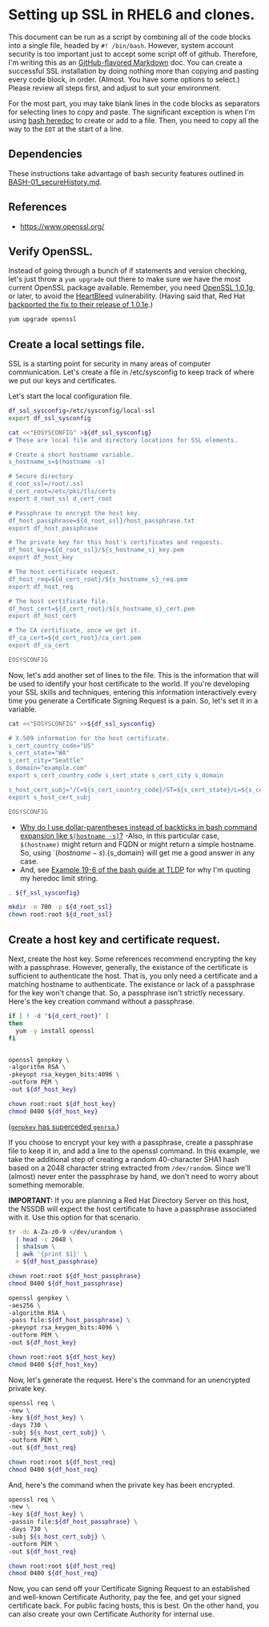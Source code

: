 # Setting up SSL in RHEL6 and clones.
 
This document can be run as a script by combining all of the code blocks into a single file, headed by `#! /bin/bash`. However, system account security is too important just to accept some script off of github. Therefore, I'm writing this as an [GitHub-flavored Markdown][gmd] doc. You can create a successful SSL installation by doing nothing more than copying and pasting every code block, in order. (Almost. You have some options to select.) Please review all steps first, and adjust to suit your environment.
 
For the most part, you may take blank lines in the code blocks as separators for selecting lines to copy and paste. The significant exception is when I'm using [bash heredoc][heredoc] to create or add to a file. Then, you need to copy all the way to the `EOT` at the start of a line.

[gmd]: https://help.github.com/articles/github-flavored-markdown
[heredoc]: http://www.tldp.org/LDP/abs/html/here-docs.html


## Dependencies

These instructions take advantage of bash security features outlined in [BASH-01_secureHistory.md][BASH-01].

[BASH-01]: https://github.com/dafydd2277/accountSecurity/blob/master/BASH-01_secureHistory.md


## References

- https://www.openssl.org/


## Verify OpenSSL.
 
Instead of going through a bunch of if statements and version checking, let's just throw a `yum upgrade` out there to make sure we have the most current OpenSSL package available. Remember, you need [OpenSSL 1.0.1g][openssl], or later, to avoid the [HeartBleed][] vulnerability. (Having said that, Red Hat [backported the fix to their release of 1.0.1e][bug1084875].)
 
```bash
yum upgrade openssl
```
 
[openssl]: https://www.openssl.org/
[HeartBleed]: https://en.wikipedia.org/wiki/Heartbleed
[bug1084875]: https://bugzilla.redhat.com/show_bug.cgi?id=1084875


## Create a local settings file.

SSL is a starting point for security in many areas of computer communication. Let's create a file in /etc/sysconfig to keep track of where we put our keys and certificates.


Let's start the local configuration file.

```bash
df_ssl_sysconfig=/etc/sysconfig/local-ssl
export df_ssl_sysconfig

cat <<"EOSYSCONFIG" >${df_ssl_sysconfig}
# These are local file and directory locations for SSL elements.

# Create a short hostname variable.
s_hostname_s=$(hostname -s)

# Secure directory
d_root_ssl=/root/.ssl
d_cert_root=/etc/pki/tls/certs
export d_root_ssl d_cert_root

# Passphrase to encrypt the host key.
df_host_passphrase=${d_root_ssl}/host_passphrase.txt
export df_host_passphrase

# The private key for this host's certificates and requests.
df_host_key=${d_root_ssl}/${s_hostname_s}_key.pem
export df_host_key

# The host certificate request.
df_host_req=${d_cert_root}/${s_hostname_s}_req.pem
export df_host_req

# The host certificate file.
df_host_cert=${d_cert_root}/${s_hostname_s}_cert.pem
export df_host_cert

# The CA certificate, once we get it.
df_ca_cert=${d_cert_root}/ca_cert.pem
export df_ca_cert

EOSYSCONFIG
```


Now, let's add another set of lines to the file. This is the information that will be used to identify your host certificate to the world. If you're developing your SSL skills and techniques, entering this information interactively every time you generate a Certificate Signing Request is a pain. So, let's set it in a variable.

```bash
cat <<"EOSYSCONFIG" >>${df_ssl_sysconfig}

# X.509 information for the host certificate.
s_cert_country_code="US"
s_cert_state="WA"
s_cert_city="Seattle"
s_domain="example.com"
export s_cert_country_code s_cert_state s_cert_city s_domain

s_host_cert_subj="/C=${s_cert_country_code}/ST=${s_cert_state}/L=${s_cert_city}/CN=$(hostname -s).${s_domain}/organizationName=${s_domain}"
export s_host_cert_subj

EOSYSCONFIG
```

- [Why do I use dollar-parentheses instead of backticks in bash command expansion like `$(hostname -s)`?][faq082]
-Also, in this particular case, `$(hostname)` might return and FQDN or might return a simple hostname. So, using `$(hostname -s).${s_domain} will get me a good answer in any case.
- And, see [Example 19-6 of the bash guide at TLDP][bash196] for why I'm quoting my heredoc limit string.


```bash
. ${f_ssl_sysconfig}

mkdir -m 700 -p ${d_root_ssl}
chown root:root ${d_root_ssl}
```

## Create a host key and certificate request.

Next, create the host key. Some references recommend encrypting the key with a passphrase. However, generally, the existance of the certificate is sufficient to authenticate the host. That is, you only need a certificate and a matching hostname to authenticate. The existance or lack of a passphrase for the key won't change that. So, a passphrase isn't strictly necessary. Here's the key creation command without a passphrase.

```bash
if [ ! -d "${d_cert_root}" ]
then
  yum -y install openssl
fi


openssl genpkey \
-algorithm RSA \
-pkeyopt rsa_keygen_bits:4096 \
-outform PEM \
-out ${df_host_key}

chown root:root ${df_host_key}
chmod 0400 ${df_host_key}
```

([`genpkey` has superceded `genrsa`.][openssl_man])

If you choose to encrypt your key with a passphrase, create a passphrase file to keep it in, and add a line to the openssl command. In this example, we take the additional step of creating a random 40-character SHA1 hash based on a 2048 character string extracted from `/dev/random`. Since we'll (almost) never enter the passphrase by hand, we don't need to worry about something memorable. 

**IMPORTANT:** If you are planning a Red Hat Directory Server on this host, the NSSDB will expect the host certificate to have a passphrase associated with it. Use this option for that scenario.

```bash
tr -dc A-Za-z0-9 </dev/urandom \
  | head -c 2048 \
  | sha1sum \
  | awk '{print $1}' \
  > ${df_host_passphrase}

chown root:root ${df_host_passphrase}
chmod 0400 ${df_host_passphrase}

openssl genpkey \
-aes256 \
-algorithm RSA \
-pass file:${df_host_passphrase} \
-pkeyopt rsa_keygen_bits:4096 \
-outform PEM \
-out ${df_host_key}

chown root:root ${df_host_key}
chmod 0400 ${df_host_key}
```

Now, let's generate the request. Here's the command for an unencrypted private key.

```bash
openssl req \
-new \
-key ${df_host_key} \
-days 730 \
-subj ${s_host_cert_subj} \
-outform PEM \
-out ${df_host_req}

chown root:root ${df_host_req}
chmod 0400 ${df_host_req}
```

And, here's the command when the private key has been encrypted.

```bash
openssl req \
-new \
-key ${df_host_key} \
-passin file:${df_host_passphrase} \
-days 730 \
-subj ${s_host_cert_subj} \
-outform PEM \
-out ${df_host_req}

chown root:root ${df_host_req}
chmod 0400 ${df_host_req}
```


Now, you can send off your Certificate Signing Request to an established and well-known Certificate Authority, pay the fee, and get your signed certificate back. For public facing hosts, this is best. On the other hand, you can also create your own Certificate Authority for internal use.

 
[faq082]: http://mywiki.wooledge.org/BashFAQ/082
[bash196]: http://tldp.org/LDP/abs/html/here-docs.html
[openssl_man]: https://www.openssl.org/docs/apps/openssl.html

